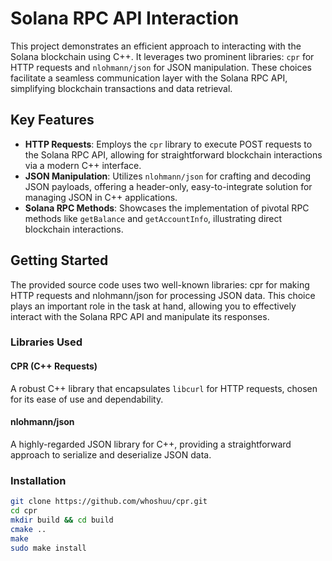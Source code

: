 # Solana RPC API Interaction

This project demonstrates an efficient approach to interacting with the Solana blockchain using C++. It leverages two prominent libraries: `cpr` for HTTP requests and `nlohmann/json` for JSON manipulation. These choices facilitate a seamless communication layer with the Solana RPC API, simplifying blockchain transactions and data retrieval.

## Key Features

- **HTTP Requests**: Employs the `cpr` library to execute POST requests to the Solana RPC API, allowing for straightforward blockchain interactions via a modern C++ interface.
- **JSON Manipulation**: Utilizes `nlohmann/json` for crafting and decoding JSON payloads, offering a header-only, easy-to-integrate solution for managing JSON in C++ applications.
- **Solana RPC Methods**: Showcases the implementation of pivotal RPC methods like `getBalance` and `getAccountInfo`, illustrating direct blockchain interactions.

## Getting Started

The provided source code uses two well-known libraries: cpr for making HTTP requests and nlohmann/json for processing JSON data. This choice plays an important role in the task at hand, allowing you to effectively interact with the Solana RPC API and manipulate its responses.

### Libraries Used

#### CPR (C++ Requests)
A robust C++ library that encapsulates `libcurl` for HTTP requests, chosen for its ease of use and dependability.

#### nlohmann/json
A highly-regarded JSON library for C++, providing a straightforward approach to serialize and deserialize JSON data.

### Installation

```bash
git clone https://github.com/whoshuu/cpr.git
cd cpr
mkdir build && cd build
cmake ..
make
sudo make install

